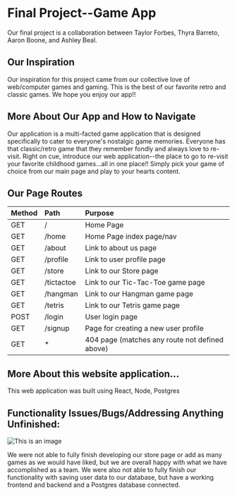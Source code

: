 # Final Project--Game App

Our final project is a collaboration between Taylor Forbes, Thyra Barreto, Aaron Boone, and Ashley Beal.
## Our Inspiration

Our inspiration for this project came from our collective love of web/computer games and gaming.  This is the best of our favorite retro and classic games.  We hope you enjoy our app!!


## More About Our App and How to Navigate

Our application is a multi-facted game application that is designed specifically to cater to everyone's nostalgic game memories.  Everyone has that classic/retro game that they remember fondly and always love to re-visit.  Right on cue, introduce our web application--the place to go to re-visit your favorite childhood games...all in one place!!  Simply pick your game of choice from our main page and play to your hearts content.
## Our Page Routes

| Method        | Path                           | Purpose                                          |
| :------------ | :--------------------------    | :----------------------------------------------- |        
| GET           | /                              | Home Page                                        |
| GET           | /home                          | Home Page index page/nav                         |
| GET           | /about                         | Link to about us page                            |
| GET           | /profile                       | Link to user profile page                        |
| GET           | /store                         | Link to our Store page                           |
| GET           | /tictactoe                     | Link to our Tic-Tac-Toe game page                |
| GET           | /hangman                       | Link to our Hangman game page                    |
| GET           | /tetris                        | Link to our Tetris game page                    |
| POST          | /login                         | User login page                                  |
| GET           | /signup                        | Page for creating a new user profile             | 
| GET           | *                              | 404 page (matches any route not defined above)   |



## More About this website application...
This web application was built using React, Node, Postgres
## Functionality Issues/Bugs/Addressing Anything Unfinished:
![This is an image](https://encrypted-tbn0.gstatic.com/images?q=tbn:ANd9GcQ6umsqQkLMdf5QxPkIGR0dH_wegJVc0o-xog&usqp=CAU)

We were not able to fully finish developing our store page or add as many games as we would have liked, but we are overall happy with what we have accomplished as a team.  We were also not able to fully finish our functionality with saving user data to our database, but have a working frontend and backend and a Postgres database connected.